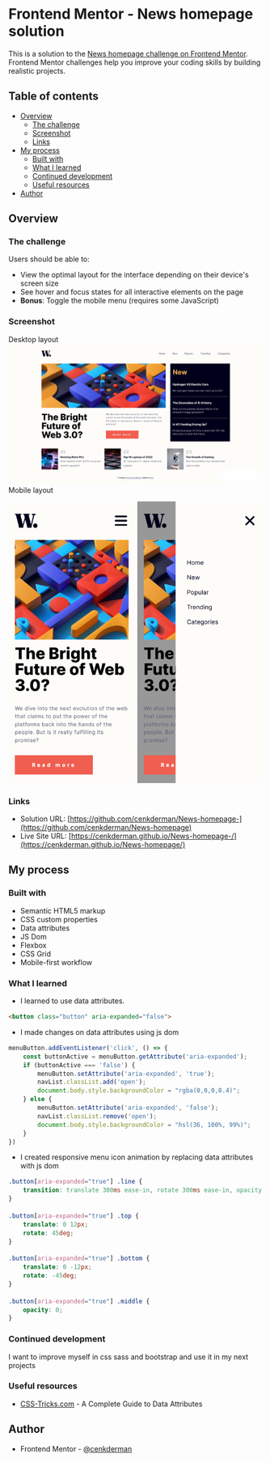 # Frontend Mentor - News homepage solution

This is a solution to the [News homepage challenge on Frontend Mentor](https://www.frontendmentor.io/challenges/news-homepage-H6SWTa1MFl). Frontend Mentor challenges help you improve your coding skills by building realistic projects. 

## Table of contents

- [Overview](#overview)
  - [The challenge](#the-challenge)
  - [Screenshot](#screenshot)
  - [Links](#links)
- [My process](#my-process)
  - [Built with](#built-with)
  - [What I learned](#what-i-learned)
  - [Continued development](#continued-development)
  - [Useful resources](#useful-resources)
- [Author](#author)

## Overview

### The challenge

Users should be able to:

- View the optimal layout for the interface depending on their device's screen size
- See hover and focus states for all interactive elements on the page
- **Bonus**: Toggle the mobile menu (requires some JavaScript)

### Screenshot
Desktop layout
![](./assets/images/desktop_png.png)
Mobile layout

![](./assets/images/mobile_png.png)



### Links

- Solution URL: [https://github.com/cenkderman/News-homepage-](https://github.com/cenkderman/News-homepage)
- Live Site URL: [https://cenkderman.github.io/News-homepage-/](https://cenkderman.github.io/News-homepage/)

## My process

### Built with

- Semantic HTML5 markup
- CSS custom properties
- Data attributes
- JS Dom
- Flexbox
- CSS Grid
- Mobile-first workflow

### What I learned
- I learned to use data attributes.

```html
<button class="button" aria-expanded="false">
```
- I made changes on data attributes using js dom
```js
menuButton.addEventListener('click', () => {
    const buttonActive = menuButton.getAttribute('aria-expanded');
    if (buttonActive === 'false') {
        menuButton.setAttribute('aria-expanded', 'true');
        navList.classList.add('open');
        document.body.style.backgroundColor = "rgba(0,0,0,0.4)";
    } else {
        menuButton.setAttribute('aria-expanded', 'false');
        navList.classList.remove('open');
        document.body.style.backgroundColor = "hsl(36, 100%, 99%)";
    }
})
```
- I created responsive menu icon animation by replacing data attributes with js dom
```css
.button[aria-expanded="true"] .line {
    transition: translate 300ms ease-in, rotate 300ms ease-in, opacity 300ms;
}

.button[aria-expanded="true"] .top {
    translate: 0 12px;
    rotate: 45deg;
}

.button[aria-expanded="true"] .bottom {
    translate: 0 -12px;
    rotate: -45deg;
}

.button[aria-expanded="true"] .middle {
    opacity: 0;
}
```

### Continued development
I want to improve myself in css sass and bootstrap and use it in my next projects

### Useful resources

- [CSS-Tricks.com](https://css-tricks.com/a-complete-guide-to-data-attributes/) - A Complete Guide to Data Attributes

## Author
- Frontend Mentor - [@cenkderman](https://www.frontendmentor.io/profile/cenkderman)


